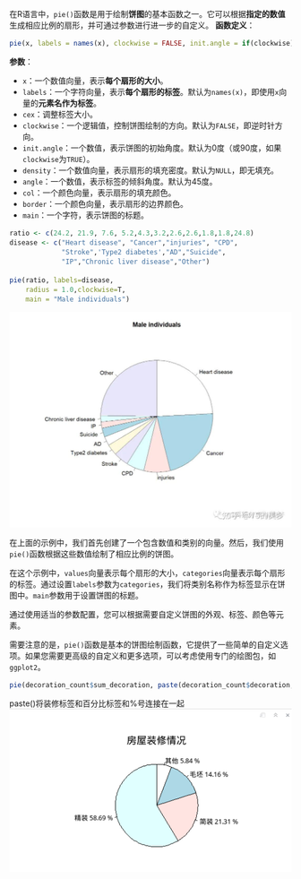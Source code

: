 在R语言中，`pie()`函数是用于绘制**饼图**的基本函数之一。它可以根据**指定的数值**生成相应比例的扇形，并可通过参数进行进一步的自定义。
**函数定义**：
```R
pie(x, labels = names(x), clockwise = FALSE, init.angle = if(clockwise) 90 else 0, density = NULL, angle = 45, col = NULL, border = NULL, main = NULL)
```
**参数**：
- `x`：一个数值向量，表示**每个扇形的大小**。
- `labels`：一个字符向量，表示**每个扇形的标签**。默认为`names(x)`，即使用`x`向量的**元素名作为标签**。
- `cex`：调整标签大小。
- `clockwise`：一个逻辑值，控制饼图绘制的方向。默认为`FALSE`，即逆时针方向。
- `init.angle`：一个数值，表示饼图的初始角度。默认为0度（或90度，如果`clockwise`为`TRUE`）。
- `density`：一个数值向量，表示扇形的填充密度。默认为`NULL`，即无填充。
- `angle`：一个数值，表示标签的倾斜角度。默认为45度。
- `col`：一个颜色向量，表示扇形的填充颜色。
- `border`：一个颜色向量，表示扇形的边界颜色。
- `main`：一个字符，表示饼图的标题。

```R
ratio <- c(24.2, 21.9, 7.6, 5.2,4.3,3.2,2.6,2.6,1.8,1.8,24.8)
disease <- c("Heart disease", "Cancer","injuries", "CPD",
             "Stroke",'Type2 diabetes',"AD","Suicide",
             "IP","Chronic liver disease","Other")

pie(ratio, labels=disease,
    radius = 1.0,clockwise=T,
    main = "Male individuals")
```
![Pasted image 20231017144628](attachments/Pasted%20image%2020231017144628.png)


在上面的示例中，我们首先创建了一个包含数值和类别的向量。然后，我们使用`pie()`函数根据这些数值绘制了相应比例的饼图。

在这个示例中，`values`向量表示每个扇形的大小，`categories`向量表示每个扇形的标签。通过设置`labels`参数为`categories`，我们将类别名称作为标签显示在饼图中。`main`参数用于设置饼图的标题。

通过使用适当的参数配置，您可以根据需要自定义饼图的外观、标签、颜色等元素。

需要注意的是，`pie()`函数是基本的饼图绘制函数，它提供了一些简单的自定义选项。如果您需要更高级的自定义和更多选项，可以考虑使用专门的绘图包，如`ggplot2`。


```R
pie(decoration_count$sum_decoration, paste(decoration_count$decoration, label_decoration, "%"), radius = 1.0, clockwise=T, main = "房屋装修情况", cex = 0.8)
```
paste()将装修标签和百分比标签和%号连接在一起
![Pasted image 20231019080018](attachments/Pasted%20image%2020231019080018.png)